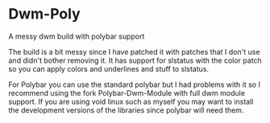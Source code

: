 # Dwm-Poly
A messy dwm build with polybar support

The build is a bit messy since I have patched it with patches that I don't use and didn't bother removing it.
It has support for slstatus with the color patch so you can apply colors and underlines and stuff to slstatus.

For Polybar you can use the standard polybar but I had problems with it so I recommend using the fork Polybar-Dwm-Module with full dwm module support. If you are using void linux such as myself you may want to install the development versions of the libraries since polybar will need them.
